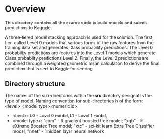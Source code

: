 Overview
=========

This directory contains all the source code to build models and submit predictions
to Kagggle.

A three-tiered model stacking approach is used for the solution.  The first tier, 
called Level 0 models that various forms of the raw features from the training
data set and generates Class probability predictions.  The Level 0 probability predictions 
are features into the Level 1 models which generate Class probablity predictions 
Level 2.  Finally, the Level 2 predictions are combined through a weighted 
geometric mean calculation to derive the final prediction that is sent to Kaggle 
for scoring.

## Directory structure
The names of the sub-directories within the **src** directory designates the type of
model.  Naming convention for sub-directories is of the form: \<level\>_\<model type\>\<numeric id\>.
* \<level\>: L0 - Level 0 model, L1 - Level 1 model, 
* \<model type\>: "gbm" - R gradient boosted tree model; "xgb" - R eXtreme Boosted Tree model;
"xtc" - sci-kit learn Extra Tree Classifier model, "nnet" - 1 hidden layer neural network

